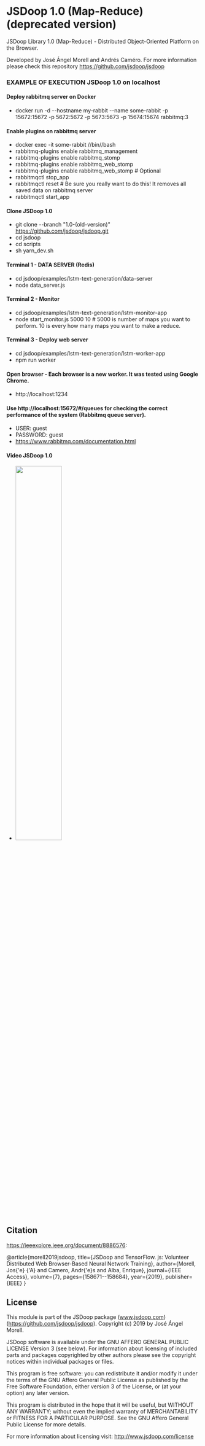 # JSDoop 1.0 (Map-Reduce) (deprecated version)
JSDoop Library 1.0 (Map-Reduce) - Distributed Object-Oriented Platform on the Browser.

Developed by José Ángel Morell and Andrés Caméro.
For more information please check this repository https://github.com/jsdoop/jsdoop


### EXAMPLE OF EXECUTION JSDoop 1.0 on localhost
#### Deploy rabbitmq server on Docker
- docker run -d --hostname my-rabbit --name some-rabbit -p 15672:15672 -p 5672:5672 -p 5673:5673 -p 15674:15674 rabbitmq:3

#### Enable plugins on rabbitmq server
- docker exec -it some-rabbit //bin//bash
- rabbitmq-plugins enable rabbitmq_management
- rabbitmq-plugins enable rabbitmq_stomp
- rabbitmq-plugins enable rabbitmq_web_stomp
- rabbitmq-plugins enable rabbitmq_web_stomp # Optional
- rabbitmqctl stop_app
- rabbitmqctl reset    # Be sure you really want to do this! It removes all saved data on rabbitmq server
- rabbitmqctl start_app

#### Clone JSDoop 1.0
- git clone --branch "1.0-(old-version)" https://github.com/jsdoop/jsdoop.git
- cd jsdoop
- cd scripts
- sh yarn_dev.sh 

#### Terminal 1 - DATA SERVER (Redis)
- cd jsdoop/examples/lstm-text-generation/data-server
- node data_server.js

#### Terminal 2 - Monitor
- cd jsdoop/examples/lstm-text-generation/lstm-monitor-app
- node start_monitor.js 5000 10 # 5000 is number of maps you want to perform. 10 is every how many maps you want to make a reduce.

#### Terminal 3 - Deploy web server
- cd jsdoop/examples/lstm-text-generation/lstm-worker-app
- npm run worker

#### Open browser - Each browser is a new worker. It was tested using Google Chrome.
- http://localhost:1234

#### Use http://localhost:15672/#/queues for checking the correct performance of the system (Rabbitmq queue server).
- USER: guest
- PASSWORD: guest
- https://www.rabbitmq.com/documentation.html

#### Video JSDoop 1.0
- [<img src="https://i.ytimg.com/vi/MPHiLIW4pd4/hqdefault.jpg?sqp=-oaymwEcCPYBEIoBSFXyq4qpAw4IARUAAIhCGAFwAcABBg==&rs=AOn4CLBnaDd9LLdA11lymjCxHAovMjw8qA" width="50%">](https://youtu.be/MPHiLIW4pd4)



## Citation
 https://ieeexplore.ieee.org/document/8886576:

  @article{morell2019jsdoop,
    title={JSDoop and TensorFlow. js: Volunteer Distributed Web Browser-Based Neural Network Training},
    author={Morell, Jos{\'e} {\'A} and Camero, Andr{\'e}s and Alba, Enrique},
    journal={IEEE Access},
    volume={7},
    pages={158671--158684},
    year={2019},
    publisher={IEEE}
  }

## License
This module is part of the JSDoop package (www.jsdoop.com) (https://github.com/jsdoop/jsdoop).
Copyright (c) 2019 by José Ángel Morell.

JSDoop software is available under the GNU AFFERO GENERAL 
PUBLIC LICENSE Version 3 (see below). For information about 
licensing of included parts and packages copyrighted by other authors 
please see the copyright notices within individual packages or files.

This program is free software: you can redistribute it and/or modify
it under the terms of the GNU Affero General Public License as
published by the Free Software Foundation, either version 3 of the
License, or (at your option) any later version.

This program is distributed in the hope that it will be useful,
but WITHOUT ANY WARRANTY; without even the implied warranty of
MERCHANTABILITY or FITNESS FOR A PARTICULAR PURPOSE.  See the
GNU Affero General Public License for more details.

For more information about licensing visit:
http://www.jsdoop.com/license
